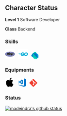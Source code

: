 ## Character Status

**Level 1** Software Developer

**Class** Backend

### Skills
<img alt="PHP" src="https://raw.githubusercontent.com/madeindra/madeindra/master/assets/php-icon.svg" height=32>&ensp;
<img alt="Go" src="https://raw.githubusercontent.com/madeindra/madeindra/master/assets/golang-icon.svg" height=32>&ensp;
<img alt="Dart" src="https://raw.githubusercontent.com/madeindra/madeindra/master/assets/dartlang-icon.svg" height=24>&ensp;


### Equipments
<img alt="Mac" src="https://raw.githubusercontent.com/madeindra/madeindra/master/assets/apple-icon.svg" height=30>&ensp;
<img alt="VSCode" src="https://raw.githubusercontent.com/madeindra/madeindra/master/assets/visualstudio_code-icon.svg" height=28>&ensp;
<img alt="Git" src="https://raw.githubusercontent.com/madeindra/madeindra/master/assets/git-scm-icon.svg" height=26>&ensp;

### Status
<a href="https://github.com/anuraghazra/github-readme-stats">
    <img alt="madeindra's github status" src="https://github-readme-stats.vercel.app/api?username=madeindra&show_icons=true&hide_title=true&hide_rank=true&hide_border=true">
</a>
